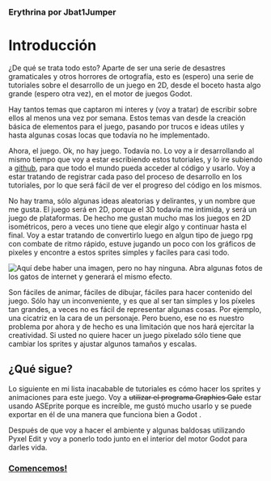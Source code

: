 ### Erythrina por Jbat1Jumper
# Introducción

¿De qué se trata todo esto? Aparte de ser una serie de desastres gramaticales y otros horrores de ortografía, esto es (espero) una serie de tutoriales sobre el desarrollo de un juego en 2D, desde el boceto hasta algo grande (espero otra vez), en el motor de juegos Godot. 

Hay tantos temas que captaron mi interes y (voy a tratar) de escribir sobre ellos al menos una vez por semana. Estos temas van desde la creación básica de elementos para el juego, pasando por trucos e ideas utiles y hasta algunas cosas locas que todavía no he implementado.

Ahora, el juego. Ok, no hay juego. Todavía no. Lo voy a ir desarrollando al mismo tiempo que voy a estar escribiendo estos tutoriales, y lo ire subiendo a [github](https://github.com/jbat1jumper/erythrina), para que todo el mundo pueda acceder al código y usarlo. Voy a estar tratando de registrar cada paso del proceso de desarrollo en los tutoriales, por lo que será fácil de ver el progreso del código en los mismos.

No hay trama, sólo algunas ideas aleatorias y delirantes, y un nombre que me gusta. El juego será en 2D, porque el 3D todavía me intimida, y será un juego de plataformas. De hecho me gustan mucho mas los juegos en 2D isométricos, pero a veces uno tiene que elegir algo y continuar hasta el final. Voy a estar tratando de convertirlo luego en algun tipo de juego rpg con combate de ritmo rápido, estuve jugando un poco con los gráficos de pixeles y encontre a estos sprites simples y faciles para casi todo.

![Aquí debe haber una imagen, pero no hay ninguna. Abra algunas fotos de los gatos de internet y generará el mismo efecto.](Img/concept.png)

Son fáciles de animar, fáciles de dibujar, fáciles para hacer contenido del juego. Sólo hay un inconveniente, y es que al ser tan simples y los píxeles tan grandes, a veces no es fácil de representar algunas cosas. Por ejemplo, una cicatriz en la cara de un personaje. Pero bueno, ese no es nuestro problema por ahora y de hecho es una limitación que nos hará ejercitar la creatividad. Si usted no quiere hacer un juego pixelado sólo tiene que cambiar los sprites y ajustar algunos tamaños y escalas.

## ¿Qué sigue?

Lo siguiente en mi lista inacabable de tutoriales es cómo hacer los sprites y animaciones para este juego. Voy a <s>utilizar el programa Graphics Gale</s> estar usando ASEprite porque es increíble, me gustó mucho usarlo y se puede exportar en él de una manera que funciona bien a Godot .

Después de que voy a hacer el ambiente y algunas baldosas utilizando Pyxel Edit y voy a ponerlo todo junto en el interior del motor Godot para darles vida.

### [Comencemos!](01_making_assets.md)
